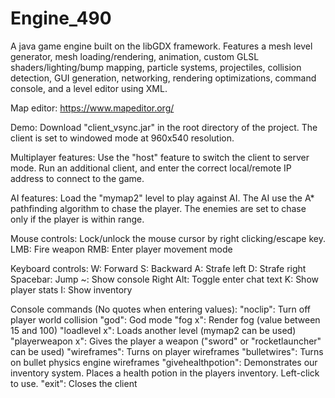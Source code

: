 # Engine_490
A java game engine built on the libGDX framework. Features a mesh level generator, mesh loading/rendering, animation, custom GLSL shaders/lighting/bump mapping, particle systems, projectiles, collision detection, GUI generation, networking, rendering optimizations, command console, and a level editor using XML.

Map editor:
https://www.mapeditor.org/

Demo: Download "client_vsync.jar" in the root directory of the project. The client is set to windowed mode at 960x540 resolution. 

Multiplayer features:
Use the "host" feature to switch the client to server mode. Run an additional client, and enter the correct local/remote IP address to connect to the game.

AI features:
Load the "mymap2" level to play against AI. The AI use the A* pathfinding algorithm to chase the player. The enemies are set to chase only if the player is within range.

Mouse controls:
Lock/unlock the mouse cursor by right clicking/escape key. 
LMB: Fire weapon
RMB: Enter player movement mode

Keyboard controls:
W: Forward
S: Backward
A: Strafe left
D: Strafe right
Spacebar: Jump
~: Show console
Right Alt: Toggle enter chat text
K: Show player stats
I: Show inventory

Console commands (No quotes when entering values):
"noclip": Turn off player world collision
"god": God mode
"fog x": Render fog (value between 15 and 100)
"loadlevel x": Loads another level (mymap2 can be used)
"playerweapon x": Gives the player a weapon ("sword" or "rocketlauncher" can be used)
"wireframes": Turns on player wireframes
"bulletwires": Turns on bullet physics engine wireframes
"givehealthpotion": Demonstrates our inventory system. Places a health potion in the players inventory. Left-click to use.
"exit": Closes the client
